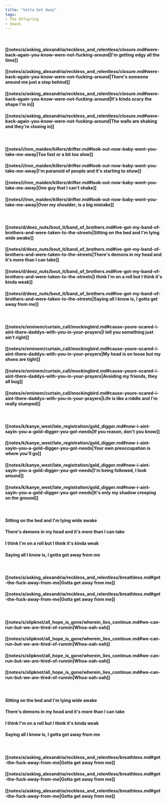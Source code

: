 ```yaml
---
title: "Gotta Get Away"
tags:
- The Offspring
- Smash
---
```

&nbsp;
#### [[notes/a/asking_alexandria/reckless_and_relentless/closure.md#were-back-again-you-know-were-not-fucking-around|I'm getting edgy all the time]]
#### [[notes/a/asking_alexandria/reckless_and_relentless/closure.md#were-back-again-you-know-were-not-fucking-around|There's someone around me just a step behind]]
#### [[notes/a/asking_alexandria/reckless_and_relentless/closure.md#were-back-again-you-know-were-not-fucking-around|It's kinda scary the shape I'm in]]
#### [[notes/a/asking_alexandria/reckless_and_relentless/closure.md#were-back-again-you-know-were-not-fucking-around|The walls are shaking and they're closing in]]
&nbsp;
#### [[notes/i/iron_maiden/killers/drifter.md#look-out-now-baby-wont-you-take-me-away|Too fast or a bit too slow]]
#### [[notes/i/iron_maiden/killers/drifter.md#look-out-now-baby-wont-you-take-me-away|I'm paranoid of people and it's starting to show]]
#### [[notes/i/iron_maiden/killers/drifter.md#look-out-now-baby-wont-you-take-me-away|One guy that I can't shake]]
#### [[notes/i/iron_maiden/killers/drifter.md#look-out-now-baby-wont-you-take-me-away|Over my shoulder, is a big mistake]]
&nbsp;
#### [[notes/d/deez_nuts/bout_it/band_of_brothers.md#ive-got-my-band-of-brothers-and-were-taken-to-the-streets|Sitting on the bed and I'm lying wide awake]]
#### [[notes/d/deez_nuts/bout_it/band_of_brothers.md#ive-got-my-band-of-brothers-and-were-taken-to-the-streets|There's demons in my head and it's more than I can take]]
#### [[notes/d/deez_nuts/bout_it/band_of_brothers.md#ive-got-my-band-of-brothers-and-were-taken-to-the-streets|I think I'm on a roll but I think it's kinda weak]]
#### [[notes/d/deez_nuts/bout_it/band_of_brothers.md#ive-got-my-band-of-brothers-and-were-taken-to-the-streets|Saying all I know is, I gotta get away from me]]
&nbsp;
#### [[notes/e/eminem/curtain_call/mockingbird.md#cause-youre-scared-i-aint-there-daddys-with-you-in-your-prayers|I tell you something just ain't right]]
#### [[notes/e/eminem/curtain_call/mockingbird.md#cause-youre-scared-i-aint-there-daddys-with-you-in-your-prayers|My head is on loose but my shoes are tight]]
#### [[notes/e/eminem/curtain_call/mockingbird.md#cause-youre-scared-i-aint-there-daddys-with-you-in-your-prayers|Avoiding my friends, they all bug]]
#### [[notes/e/eminem/curtain_call/mockingbird.md#cause-youre-scared-i-aint-there-daddys-with-you-in-your-prayers|Life is like a riddle and I'm really stumped]]
&nbsp;
#### [[notes/k/kanye_west/late_registration/gold_digger.md#now-i-aint-sayin-you-a-gold-digger-you-got-needs|If you reason, don't you know]]
#### [[notes/k/kanye_west/late_registration/gold_digger.md#now-i-aint-sayin-you-a-gold-digger-you-got-needs|Your own preoccupation is where you'll go]]
#### [[notes/k/kanye_west/late_registration/gold_digger.md#now-i-aint-sayin-you-a-gold-digger-you-got-needs|I'm being followed, I look around]]
#### [[notes/k/kanye_west/late_registration/gold_digger.md#now-i-aint-sayin-you-a-gold-digger-you-got-needs|It's only my shadow creeping on the ground]]
&nbsp;
#### Sitting on the bed and I'm lying wide awake
#### There's demons in my head and it's more than I can take
#### I think I'm on a roll but I think it's kinda weak
#### Saying all I know is, I gotta get away from me
&nbsp;
#### [[notes/a/asking_alexandria/reckless_and_relentless/breathless.md#get-the-fuck-away-from-me|Gotta get away from me]]
#### [[notes/a/asking_alexandria/reckless_and_relentless/breathless.md#get-the-fuck-away-from-me|Gotta get away from me]]
&nbsp;
#### [[notes/s/slipknot/all_hope_is_gone/wherein_lies_continue.md#we-can-run-but-we-are-tired-of-runnin|Whoa-oah-oah]]
#### [[notes/s/slipknot/all_hope_is_gone/wherein_lies_continue.md#we-can-run-but-we-are-tired-of-runnin|Whoa-oah-oah]]
#### [[notes/s/slipknot/all_hope_is_gone/wherein_lies_continue.md#we-can-run-but-we-are-tired-of-runnin|Whoa-oah-oah]]
#### [[notes/s/slipknot/all_hope_is_gone/wherein_lies_continue.md#we-can-run-but-we-are-tired-of-runnin|Whoa-oah-oah]]
&nbsp;
#### Sitting on the bed and I'm lying wide awake
#### There's demons in my head and it's more than I can take
#### I think I'm on a roll but I think it's kinda weak
#### Saying all I know is, I gotta get away from me
&nbsp;
#### [[notes/a/asking_alexandria/reckless_and_relentless/breathless.md#get-the-fuck-away-from-me|Gotta get away from me]]
#### [[notes/a/asking_alexandria/reckless_and_relentless/breathless.md#get-the-fuck-away-from-me|Gotta get away from me]]
#### [[notes/a/asking_alexandria/reckless_and_relentless/breathless.md#get-the-fuck-away-from-me|Gotta get away from me]]
